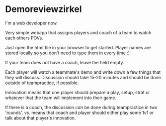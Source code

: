 # Demoreviewzirkel

I'm a web developer now.

Very simple webapp that assigns players and coach of a team to watch each others POVs.

Just open the html file in your browser to get started. Player names are stored locally so you don't need to type them in every time :)

If your team does not have a coach, leave the field empty.

Each player will watch a teammate's demo and write down a few things that they will discuss. Discussion should take 15-20 minutes and should be done outside of teampractice, if possible.

Innovation means that one player should prepare a play, setup, strat or whatever that the team will implement into their game.

If there is a coach, the discussion *can* be done during teampractice in two 'rounds'. *vs.* means that coach and player should either play some 1v1 or talk about that player's innovation.
